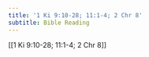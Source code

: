 ```yaml
---
title: '1 Ki 9:10-28; 11:1-4; 2 Chr 8'
subtitle: Bible Reading
---
```


[[1 Ki 9:10-28; 11:1-4; 2 Chr 8]]